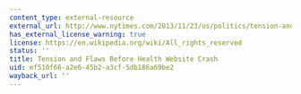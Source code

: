 ```yaml
---
content_type: external-resource
external_url: http://www.nytimes.com/2013/11/23/us/politics/tension-and-woes-before-health-website-crash.html?adxnnl=1&adxnnlx=1395425936-PbAsSIrHEJCvUMEMgENFUA&_r=0
has_external_license_warning: true
license: https://en.wikipedia.org/wiki/All_rights_reserved
status: ''
title: Tension and Flaws Before Health Website Crash
uid: ef510f66-a2e6-45b2-a3cf-5db186a69be2
wayback_url: ''
---
```

